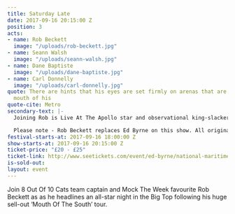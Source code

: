 ```yaml
---
title: Saturday Late
date: 2017-09-16 20:15:00 Z
position: 3
acts:
- name: Rob Beckett
  image: "/uploads/rob-beckett.jpg"
- name: Seann Walsh
  image: "/uploads/seann-walsh.jpg"
- name: Dane Baptiste
  image: "/uploads/dane-baptiste.jpg"
- name: Carl Donnelly
  image: "/uploads/carl-donnelly.jpg"
quote: There are hints that his eyes are set firmly on arenas that are as big as his
  mouth of his
quote-cite: Metro
secondary-text: |-
  Joining Rob is Live At The Apollo star and observational king-slacker Seann Walsh, 8 Out Of 10 Cats Does Countdown star Dane Baptiste and champion story-weaver Carl Donnelly as host.

  Please note - Rob Beckett replaces Ed Byrne on this show. All original tickets remain valid.
festival-starts-at: 2017-09-16 18:00:00 Z
show-starts-at: 2017-09-16 20:15:00 Z
ticket-price: "£20 - £25"
ticket-link: http://www.seetickets.com/event/ed-byrne/national-maritime-museum/1121012/
is-sold-out: 
layout: event
---
```


Join 8 Out Of 10 Cats team captain and Mock The Week favourite Rob Beckett as as he headlines an all-star night in the Big Top following his huge sell-out ‘Mouth Of The South’ tour.